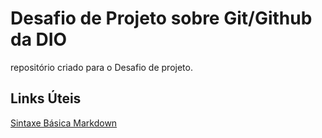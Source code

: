 # Desafio de Projeto sobre Git/Github da DIO
repositório criado para o Desafio de projeto.

## Links Úteis
[Sintaxe Básica Markdown](https://www.markdownguide.org/basic-syntax/)
